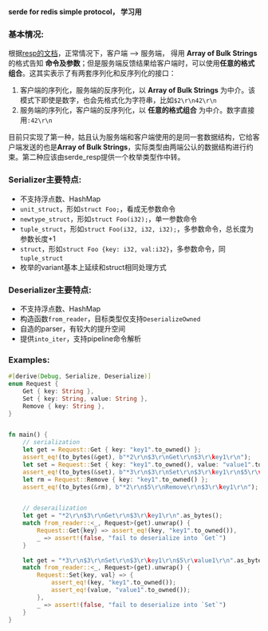 **serde for redis simple protocol， 学习用**

### 基本情况:

根据[resp的文档](https://redis.io/topics/protocol)，正常情况下，客户端 --> 服务端， 得用 **Array of Bulk Strings** 的格式告知 **命令及参数**；但是服务端反馈结果给客户端时，可以使用**任意的格式组合**。这其实表示了有两套序列化和反序列化的接口：

1. 客户端的序列化，服务端的反序列化，以 **Array of Bulk Strings** 为中介。该模式下即使是数字，也会先格式化为字符串，比如`$2\r\n42\r\n`
2. 服务端的序列化，客户端的反序列化，以 **任意的格式组合** 为中介。数字直接用`:42\r\n`

目前只实现了第一种，姑且认为服务端和客户端使用的是同一套数据结构，它给客户端发送的也是**Array of Bulk Strings**，实际类型由两端公认的数据结构进行约束。第二种应该由serde_resp提供一个枚举类型作中转。


### Serializer主要特点:

- 不支持浮点数、HashMap
- `unit_struct`，形如`struct Foo;`，看成无参数命令
- `newtype_struct`，形如`struct Foo(i32);`，单一参数命令
- `tuple_struct`，形如`struct Foo(i32, i32, i32);`，多参数命令，总长度为参数长度+1
- `struct`，形如`struct Foo {key: i32, val:i32}`，多参数命令，同`tuple_struct`
- 枚举的variant基本上延续和struct相同处理方式

### Deserializer主要特点:

- 不支持浮点数、HashMap
- 构造函数`from_reader`，目标类型仅支持`DeserializeOwned`
- 自造的parser，有较大的提升空间
- 提供`into_iter`，支持pipeline命令解析


### Examples:

```rust
#[derive(Debug, Serialize, Deserialize)]
enum Request {
    Get { key: String },
    Set { key: String, value: String },
    Remove { key: String },
}


fn main() {
    // serialization
    let get = Request::Get { key: "key1".to_owned() };
    assert_eq!(to_bytes(&get), b"*2\r\n$3\r\nGet\r\n$3\r\key1\r\n");
    let set = Request::Set { key: "key1".to_owned(), value: "value1".to_owned() };
    assert_eq!(to_bytes(&set), b"*3\r\n$3\r\nSet\r\n$3\r\key1\r\n$5\r\value1\r\n");
    let rm = Request::Remove { key: "key1".to_owned() };
    assert_eq!(to_bytes(&rm), b"*2\r\n$5\r\nRemove\r\n$3\r\key1\r\n");


    // deserailization
    let get = "*2\r\n$3\r\nGet\r\n$3\r\key1\r\n".as_bytes();
    match from_reader::<_, Request>(get).unwrap() {
        Request::Get{key} => assert_eq!(key, "key1".to_owned()),
        _ => assert!(false, "fail to deserialize into `Get`")
    }
    
    let get = "*3\r\n$3\r\nSet\r\n$3\r\key1\r\n$5\r\value1\r\n".as_bytes();
    match from_reader::<_, Request>(get).unwrap() {
        Request::Set{key, val} => {
            assert_eq!(key, "key1".to_owned());
            assert_eq!(value, "value1".to_owned());
        },
        _ => assert!(false, "fail to deserialize into `Set`")
    }
}
```
